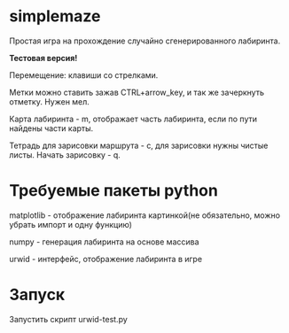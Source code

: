 # simplemaze
Простая игра на прохождение случайно сгенерированного лабиринта.

**Тестовая версия!**

Перемещение: клавиши со стрелками.

Метки можно ставить зажав CTRL+arrow_key, и так же зачеркнуть отметку. Нужен мел.

Карта лабиринта - m, отображает часть лабиринта, если по пути найдены части карты.

Тетрадь для зарисовки маршрута - c, для зарисовки нужны чистые листы. Начать зарисовку - q.

# Требуемые пакеты python
matplotlib - отображение лабиринта картинкой(не обязательно, можно убрать импорт и одну функцию)

numpy - генерация лабиринта на основе массива

urwid -  интерфейс, отображение лабиринта в игре

# Запуск
Запустить скрипт urwid-test.py
